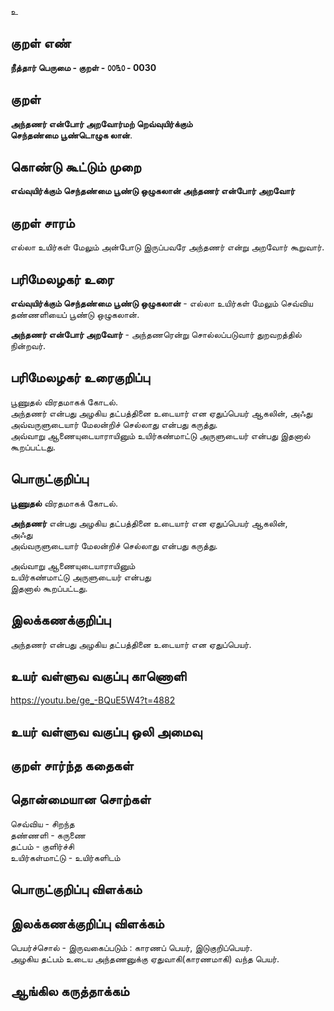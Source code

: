 உ

## குறள் எண் 

**நீத்தார் பெருமை - குறள் - ௦௦௩௦ - 0030**  

## குறள் 

**அந்தணர் என்போர் அறவோர்மற் றெவ்வுயிர்க்கும்  
செந்தண்மை பூண்டொழுக லான்**.  

## கொண்டு கூட்டும் முறை

**எவ்வுயிர்க்கும் செந்தண்மை பூண்டு ஒழுகலான் அந்தணர் என்போர் அறவோர்**  

## குறள் சாரம் 

எல்லா உயிர்கள் மேலும் அன்போடு இருப்பவரே அந்தணர் என்று அறவோர் கூறுவார்.  

## பரிமேலழகர் உரை

**எவ்வுயிர்க்கும் செந்தண்மை பூண்டு ஒழுகலான்** - எல்லா உயிர்கள் மேலும் செவ்விய தண்ணளியைப் பூண்டு ஒழுகலான்.  

**அந்தணர் என்போர் அறவோர்** - அந்தணரென்று சொல்லப்படுவார் துறவறத்தில் நின்றவர்.  

## பரிமேலழகர் உரைகுறிப்பு   

பூணுதல் விரதமாகக் கோடல்.  
அந்தணர் என்பது அழகிய தட்பத்தினை உடையார் என ஏதுப்பெயர் ஆகலின், அஃது அவ்வருளுடையார் மேலன்றிச் செல்லாது என்பது கருத்து.  
அவ்வாறு ஆணையுடையாராயினும் உயிர்கண்மாட்டு அருளுடையர் என்பது இதனால் கூறப்பட்டது.  

## பொருட்குறிப்பு 

**பூணுதல்** விரதமாகக் கோடல்.  

**அந்தணர்** என்பது அழகிய தட்பத்தினை உடையார் என ஏதுப்பெயர் ஆகலின்,  
அஃது  
அவ்வருளுடையார் மேலன்றிச் செல்லாது என்பது கருத்து.  

அவ்வாறு ஆணையுடையாராயினும்  
உயிர்கண்மாட்டு அருளுடையர் என்பது  
இதனால் கூறப்பட்டது.   

## இலக்கணக்குறிப்பு  

அந்தணர் என்பது அழகிய தட்பத்தினை உடையார் என ஏதுப்பெயர். 

## உயர் வள்ளுவ வகுப்பு காணொளி

https://youtu.be/ge_-BQuE5W4?t=4882 

## உயர் வள்ளுவ வகுப்பு ஒலி அமைவு 

 
## குறள் சார்ந்த கதைகள் 


## தொன்மையான சொற்கள்

செவ்விய - சிறந்த  
தண்ணளி - கருணை   
தட்பம் - குளிர்ச்சி   
உயிர்கள்மாட்டு - உயிர்களிடம்

## பொருட்குறிப்பு விளக்கம்


## இலக்கணக்குறிப்பு விளக்கம்

பெயர்ச்சொல் - இருவகைப்படும் : காரணப் பெயர், இடுகுறிப்பெயர்.   
அழகிய தட்பம் உடைய அந்தணனுக்கு ஏதுவாகி(காரணமாகி) வந்த பெயர்.  


## ஆங்கில கருத்தாக்கம் 


